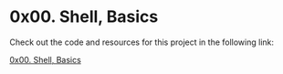 # 0x00. Shell, Basics

Check out the code and resources for this project in the following link:

[0x00. Shell, Basics](https://github.com/MichaelRobsonZA/alx-system_engineering-devops/tree/master/0x00-shell_basics)
